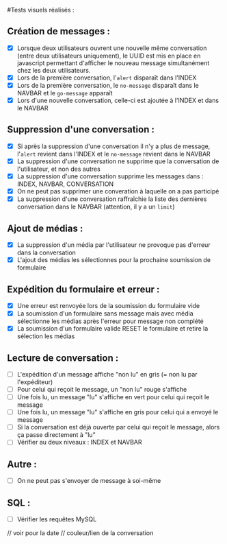 #Tests visuels réalisés :

## Création de messages :
- [X] Lorsque deux utilisateurs ouvrent une nouvelle même conversation (entre deux utilisateurs uniquement), le UUID est mis en place en javascript permettant d'afficher le nouveau message simultanément chez les deux utilisateurs.
- [X] Lors de la première conversation, l'`alert` disparaît dans l'INDEX
- [X] Lors de la première conversation, le `no-message` disparaît dans le NAVBAR et le `go-message` apparaît
- [X] Lors d'une nouvelle conversation, celle-ci est ajoutée à l'INDEX et dans le NAVBAR

## Suppression d'une conversation :
- [X] Si après la suppression d'une conversation il n'y a plus de message, l'`alert` revient dans l'INDEX et le `no-message` revient dans le NAVBAR
- [X] La suppression d'une conversation ne supprime que la conversation de l'utilisateur, et non des autres
- [X] La suppression d'une conversation supprime les messages dans : INDEX, NAVBAR, CONVERSATION
- [X] On ne peut pas supprimer une converation à laquelle on a pas participé
- [X] La suppression d'une conversation raffraîchie la liste des dernières conversation dans le NAVBAR (attention, il y a un `limit`)

## Ajout de médias :
- [X] La suppression d'un média par l'utilisateur ne provoque pas d'erreur dans la conversation
- [X] L'ajout des médias les sélectionnes pour la prochaine soumission de formulaire

## Expédition du formulaire et erreur :
- [X] Une erreur est renvoyée lors de la soumission du formulaire vide
- [X] La soumission d'un formulaire sans message mais avec média sélectionne les médias après l'erreur pour message non complété
- [X] La soumission d'un formulaire valide RESET le formulaire et retire la sélection les médias

## Lecture de conversation :
- [ ] L'expédition d'un message affiche "non lu" en gris (= non lu par l'expéditeur)
- [ ] Pour celui qui reçoit le message, un "non lu" rouge s'affiche
- [ ] Une fois lu, un message "lu" s'affiche en vert pour celui qui reçoit le message
- [ ] Une fois lu, un message "lu" s'affiche en gris pour celui qui a envoyé le message
- [ ] Si la conversation est déjà ouverte par celui qui reçoit le message, alors ça passe directement à "lu"
- [ ] Vérifier au deux niveaux : INDEX et NAVBAR

## Autre :
- [ ] On ne peut pas s'envoyer de message à soi-même

## SQL :
- [ ] Vérifier les requêtes MySQL

// voir pour la date
// couleur/lien de la conversation